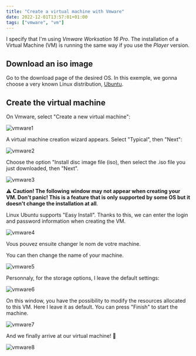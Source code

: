 ```yaml
---
title: "Create a virtual machine with Vmware"
date: 2022-12-01T13:57:01+01:00
tags: ["vmware", "vm"]
---
```


I specify that I'm using *Vmware Worksation 16 Pro*. The installation of a Virtual Machine (VM) is running the same way if you use the *Player* version.

## Download an iso image ##

Go to the download page of the desired OS. In this exemple, we gonna choose a very known Linux distribution, [Ubuntu](https://ubuntu.com/download/desktop).

## Create the virtual machine ##

On Vmware, select "Create a new virtual machine":

![vmware1](/images/vmware/vmware1.png)

A virtual machine creation wizard appears.
Select "Typical", then "Next":

![vmware2](/images/vmware/vmware2.png)  

Choose the option "Install disc image file (iso), then select the .iso file you just downloaded, then "Next".

![vmware3](/images/vmware/vmware3.png)  

⚠️ **Caution! The following window may not appear when creating your VM. Don't panic! This is a feature that is only supported by some OS but it doesn't change the installation at all**.

Linux Ubuntu supports "Easy Install". Thanks to this, we can enter the login and password information when creating the VM.

![vmware4](/images/vmware/vmware4.png)  

Vous pouvez ensuite changer le nom de votre machine.

You can then change the name of your machine.

![vmware5](/images/vmware/vmware5.png)

Personnaly, for the storage options, I leave the default settings:

![vmware6](/images/vmware/vmware6.png)

On this window, you have the possibility to modify the resources allocated to this VM. Here I leave it as default. You can press "Finish" to start the machine.

![vmware7](/images/vmware/vmware7.png)

And we finally arrive at our virtual machine! 🤩

![vmware8](/images/vmware/vmware8.png)
